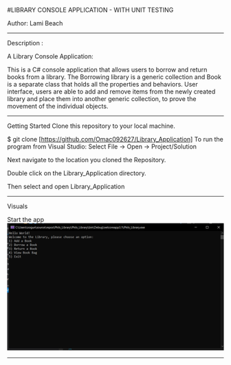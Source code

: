 #LIBRARY CONSOLE APPLICATION - WITH UNIT TESTING


Author: Lami Beach
____________________________________________________________________________________________________________________________________________________________________________________________________________________________________________________________________________________________________________________________________________________________________________________________________________________________________________________________________________________________________________________________________________________________________________________________________________________________________________________________________________________________________________________

Description :

 A Library Console Application:

This is a C# console application that allows users to borrow and return books from a library. 
The Borrowing library is a generic collection and Book is a separate class that holds all the properties and behaviors.
User interface, users are able to add and remove items from the newly created library and place 
them into another generic collection, to prove the movement of the individual objects.



____________________________________________________________________________________________________________________________________________________________________________________________________________________________________________________________________________________________________________________________________________________________________________________________________________________________________________________________________________________________________________________________________________________________________________________________________________________________________________________________________________________________________________________


Getting Started
Clone this repository to your local machine.

$ git clone [https://github.com/Omac092627/Library_Application]
To run the program from Visual Studio:
Select File -> Open -> Project/Solution

Next navigate to the location you cloned the Repository.

Double click on the Library_Application directory.

Then select and open Library_Application




____________________________________________________________________________________________________________________________________________________________________________________________________________________________________________________________________________________________________________________________________________________________________________________________________________________________________________________________________________________________________________________________________________________________________________________________________________________________________________________________________________________________________________________



Visuals


Start the app
![Library Start](Assets/images/LibraryApp.PNG)



____________________________________________________________________________________________________________________________________________________________________________________________________________________________________________________________________________________________________________________________________________________________________________________________________________________________________________________________________________________________________________________________________________________________________________________________________________________________________________________________________________________________________________________